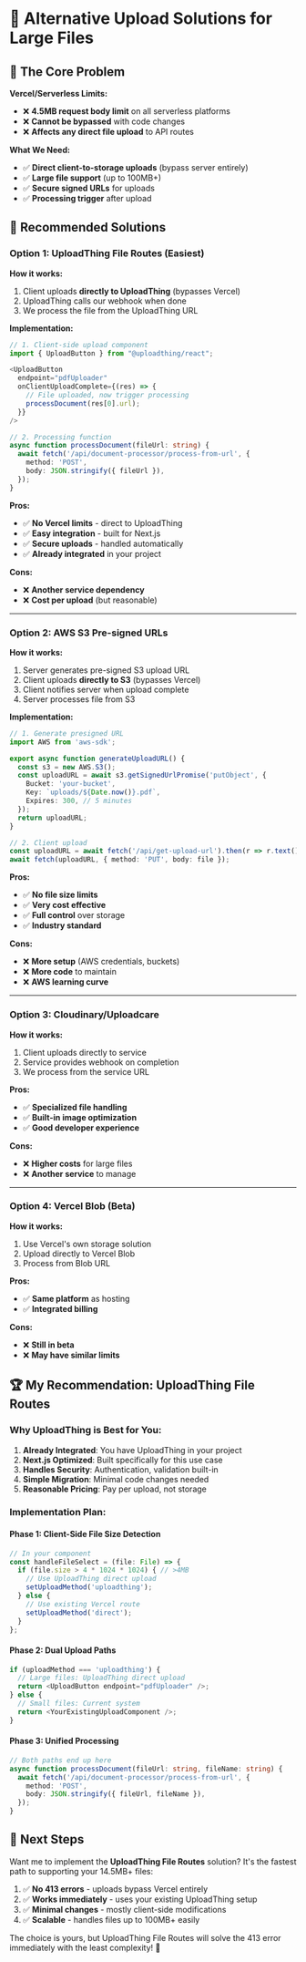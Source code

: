# 🚀 Alternative Upload Solutions for Large Files

## 🚧 **The Core Problem**

**Vercel/Serverless Limits:**
- ❌ **4.5MB request body limit** on all serverless platforms
- ❌ **Cannot be bypassed** with code changes
- ❌ **Affects any direct file upload** to API routes

**What We Need:**
- ✅ **Direct client-to-storage uploads** (bypass server entirely)
- ✅ **Large file support** (up to 100MB+)
- ✅ **Secure signed URLs** for uploads
- ✅ **Processing trigger** after upload

## 🎯 **Recommended Solutions**

### **Option 1: UploadThing File Routes (Easiest)**

**How it works:**
1. Client uploads **directly to UploadThing** (bypasses Vercel)
2. UploadThing calls our webhook when done
3. We process the file from the UploadThing URL

**Implementation:**
```typescript
// 1. Client-side upload component
import { UploadButton } from "@uploadthing/react";

<UploadButton
  endpoint="pdfUploader"
  onClientUploadComplete={(res) => {
    // File uploaded, now trigger processing
    processDocument(res[0].url);
  }}
/>

// 2. Processing function
async function processDocument(fileUrl: string) {
  await fetch('/api/document-processor/process-from-url', {
    method: 'POST',
    body: JSON.stringify({ fileUrl }),
  });
}
```

**Pros:**
- ✅ **No Vercel limits** - direct to UploadThing
- ✅ **Easy integration** - built for Next.js
- ✅ **Secure uploads** - handled automatically
- ✅ **Already integrated** in your project

**Cons:**
- ❌ **Another service dependency**
- ❌ **Cost per upload** (but reasonable)

---

### **Option 2: AWS S3 Pre-signed URLs**

**How it works:**
1. Server generates pre-signed S3 upload URL
2. Client uploads **directly to S3** (bypasses Vercel)
3. Client notifies server when upload complete
4. Server processes file from S3

**Implementation:**
```typescript
// 1. Generate presigned URL
import AWS from 'aws-sdk';

export async function generateUploadURL() {
  const s3 = new AWS.S3();
  const uploadURL = await s3.getSignedUrlPromise('putObject', {
    Bucket: 'your-bucket',
    Key: `uploads/${Date.now()}.pdf`,
    Expires: 300, // 5 minutes
  });
  return uploadURL;
}

// 2. Client upload
const uploadURL = await fetch('/api/get-upload-url').then(r => r.text());
await fetch(uploadURL, { method: 'PUT', body: file });
```

**Pros:**
- ✅ **No file size limits**
- ✅ **Very cost effective**
- ✅ **Full control** over storage
- ✅ **Industry standard**

**Cons:**
- ❌ **More setup** (AWS credentials, buckets)
- ❌ **More code** to maintain
- ❌ **AWS learning curve**

---

### **Option 3: Cloudinary/Uploadcare**

**How it works:**
1. Client uploads directly to service
2. Service provides webhook on completion
3. We process from the service URL

**Pros:**
- ✅ **Specialized file handling**
- ✅ **Built-in image optimization**
- ✅ **Good developer experience**

**Cons:**
- ❌ **Higher costs** for large files
- ❌ **Another service** to manage

---

### **Option 4: Vercel Blob (Beta)**

**How it works:**
1. Use Vercel's own storage solution
2. Upload directly to Vercel Blob
3. Process from Blob URL

**Pros:**
- ✅ **Same platform** as hosting
- ✅ **Integrated billing**

**Cons:**
- ❌ **Still in beta**
- ❌ **May have similar limits**

## 🏆 **My Recommendation: UploadThing File Routes**

### **Why UploadThing is Best for You:**

1. **Already Integrated**: You have UploadThing in your project
2. **Next.js Optimized**: Built specifically for this use case
3. **Handles Security**: Authentication, validation built-in
4. **Simple Migration**: Minimal code changes needed
5. **Reasonable Pricing**: Pay per upload, not storage

### **Implementation Plan:**

#### **Phase 1**: Client-Side File Size Detection
```typescript
// In your component
const handleFileSelect = (file: File) => {
  if (file.size > 4 * 1024 * 1024) { // >4MB
    // Use UploadThing direct upload
    setUploadMethod('uploadthing');
  } else {
    // Use existing Vercel route
    setUploadMethod('direct');
  }
};
```

#### **Phase 2**: Dual Upload Paths
```typescript
if (uploadMethod === 'uploadthing') {
  // Large files: UploadThing direct upload
  return <UploadButton endpoint="pdfUploader" />;
} else {
  // Small files: Current system
  return <YourExistingUploadComponent />;
}
```

#### **Phase 3**: Unified Processing
```typescript
// Both paths end up here
async function processDocument(fileUrl: string, fileName: string) {
  await fetch('/api/document-processor/process-from-url', {
    method: 'POST',
    body: JSON.stringify({ fileUrl, fileName }),
  });
}
```

## 🎯 **Next Steps**

Want me to implement the **UploadThing File Routes** solution? It's the fastest path to supporting your 14.5MB+ files:

1. ✅ **No 413 errors** - uploads bypass Vercel entirely
2. ✅ **Works immediately** - uses your existing UploadThing setup
3. ✅ **Minimal changes** - mostly client-side modifications
4. ✅ **Scalable** - handles files up to 100MB+ easily

The choice is yours, but UploadThing File Routes will solve the 413 error immediately with the least complexity! 🚀